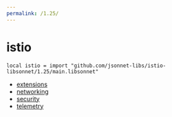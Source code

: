 ```yaml
---
permalink: /1.25/
---
```


# istio

```jsonnet
local istio = import "github.com/jsonnet-libs/istio-libsonnet/1.25/main.libsonnet"
```



* [extensions](extensions/index.md)
* [networking](networking/index.md)
* [security](security/index.md)
* [telemetry](telemetry/index.md)